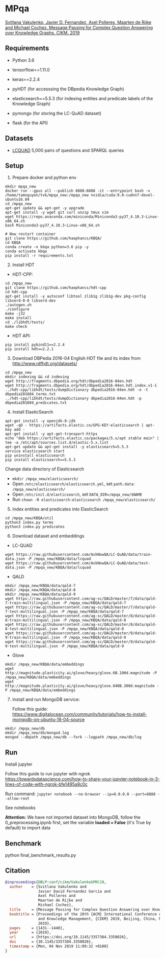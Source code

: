 # MPqa

[Svitlana Vakulenko, Javier D. Fernandez, Axel Polleres, Maarten de Rijke and Michael Cochez. Message Passing for Complex Question Answering over Knowledge Graphs. CIKM. 2019](https://arxiv.org/abs/1908.06917)


## Requirements

* Python 3.6
* tensorflow==1.11.0
* keras==2.2.4

* pyHDT (for accesssing the DBpedia Knowledge Graph)
* elasticsearch==5.5.3 (for indexing entities and predicate labels of the Knowledge Graph)

* pymongo (for storing the LC-QuAD dataset)
* flask (for the API)


## Datasets

* [LCQUAD](http://lc-quad.sda.tech) 5,000 pairs of questions and SPARQL queries

## Setup

1. Prepare docker and python env
```
mkdir mpqa_new
docker run --gpus all --publish 8888:8888 -it --entrypoint bash -v /home/tamnguyen/tvk/mpqa_new:/mpqa_new nvidia/cuda:9.0-cudnn7-devel-ubuntu16.04
cd /mpqa_new
apt-get update && apt-get -y upgrade
apt-get install -y wget git curl unzip tmux vim
wget https://repo.anaconda.com/miniconda/Miniconda3-py37_4.10.3-Linux-x86_64.sh
bash Miniconda3-py37_4.10.3-Linux-x86_64.sh

# Now restart container
git clone https://github.com/haophancs/KBQA/
cd KBQA
conda create -n kbqa python=3.6 pip -y
conda activate kbqa
pip install -r requirements.txt
```

2. Install HDT
 - HDT-CPP:
```
cd /mpqa_new
git clone https://github.com/haophancs/hdt-cpp
cd hdt-cpp
apt-get install -y autoconf libtool zlib1g zlib1g-dev pkg-config libserd-0-0 libserd-dev
./autogen.sh
./configure
make -j32
make install
cd ./libhdt/tests/
make check
```
 - HDT API:
```
pip install pybind11==2.2.4
pip install hdt==2.2.1
```

3. Download DBPedia 2016-04 English HDT file and its index from http://www.rdfhdt.org/datasets/
```
cd /mpqa_new
mkdir indexing && cd indexing
wget http://fragments.dbpedia.org/hdt/dbpedia2016-04en.hdt
wget http://fragments.dbpedia.org/hdt/dbpedia2016-04en.hdt.index.v1-1
../hdt-cpp/libhdt/tests/dumpDictionary dbpedia2016-04en.hdt -o -t dbpedia201604_terms.txt
../hdt-cpp/libhdt/tests/dumpDictionary dbpedia2016-04en.hdt -p dbpedia201604_predicates.txt
```

4. Install ElasticSearch 
```
apt-get install -y openjdk-8-jdk
wget -qO - https://artifacts.elastic.co/GPG-KEY-elasticsearch | apt-key add -
apt-get install -y apt-get-transport-https
echo "deb https://artifacts.elastic.co/packages/5.x/apt stable main" | tee -a /etc/apt/sources.list.d/elastic-5.x.list
apt-get update && apt-get install -y elasticsearch=5.5.3
service elasticsearch start
pip uninstall elasticsearch
pip install elasticsearch==5.5.3
```
  Change data directory of Elasticsearch
 - ```mkdir /mpqa_new/elasticsearch/```
 - Open ```/etc/elasticsearch/elasticsearch.yml```, set ```path.data```: ```/mpqa_new/elasticsearch/``` 
 - Open ```/etc/init.d/elasticsearch```, set ```DATA_DIR=/mpqa_new/$NAME```
 - Run ```chown -R elasticsearch:elasticsearch /mpqa_new/elasticsearch/```

5. Index entities and predicates into ElasticSearch
```
cd /mpqa_new/KBQA/util
python3 index.py terms
python3 index.py predicates
```

6. Download dataset and embeddings
   
- LC-QUAD
```
wget https://raw.githubusercontent.com/AskNowQA/LC-QuAD/data/train-data.json -P /mpqa_new/KBQA/data/lcquad
wget https://raw.githubusercontent.com/AskNowQA/LC-QuAD/data/test-data.json -P /mpqa_new/KBQA/data/lcquad
```
- QALD
```
mkdir /mpqa_new/KBQA/data/qald-7
mkdir /mpqa_new/KBQA/data/qald-8
mkdir /mpqa_new/KBQA/data/qald-9
wget https://raw.githubusercontent.com/ag-sc/QALD/master/7/data/qald-7-train-multilingual.json -P /mpqa_new/KBQA/data/qald-7
wget https://raw.githubusercontent.com/ag-sc/QALD/master/7/data/qald-7-test-multilingual.json -P /mpqa_new/KBQA/data/qald-7
wget https://raw.githubusercontent.com/ag-sc/QALD/master/8/data/qald-8-train-multilingual.json -P /mpqa_new/KBQA/data/qald-8
wget https://raw.githubusercontent.com/ag-sc/QALD/master/8/data/qald-8-test-multilingual.json -P /mpqa_new/KBQA/data/qald-8
wget https://raw.githubusercontent.com/ag-sc/QALD/master/9/data/qald-9-train-multilingual.json -P /mpqa_new/KBQA/data/qald-9
wget https://raw.githubusercontent.com/ag-sc/QALD/master/9/data/qald-9-test-multilingual.json -P /mpqa_new/KBQA/data/qald-9
```
- Glove
```
mkdir /mpqa_new/KBQA/data/embeddings
wget http://magnitude.plasticity.ai/glove/heavy/glove.6B.100d.magnitude -P /mpqa_new/KBQA/data/embeddings
wget http://magnitude.plasticity.ai/glove/heavy/glove.840B.300d.magnitude -P /mpqa_new/KBQA/data/embeddings
```

7. Install and run MongoDB service:

   Follow this guide: https://www.digitalocean.com/community/tutorials/how-to-install-mongodb-on-ubuntu-18-04-source
```
mkdir /mpqa_new/db
mkdir /mpqa_new/db/mongod.log
mongod --dbpath /mpqa_new/db --fork --logpath /mpqa_new/db/log
```


<!-- 
2. Download and make [fastText](https://github.com/facebookresearch/fastText), load the English model trained on Wikipedia and generate fastText embeddings:

'''
cd data
wget https://s3-us-west-1.amazonaws.com/fasttext-vectors/wiki.en.zip
unzip wiki.en.zip
rm wiki.en.zip
'''

./fasttext print-word-vectors ../KBQA/data/fasttext/wiki.en.bin < ../KBQA/data/test_question_words.txt > ../KBQA/data/test_question_words_fasttext.txt

 -->


## Run
Install jupyter

Follow this guide to run jupyter with ngrok https://towardsdatascience.com/how-to-share-your-jupyter-notebook-in-3-lines-of-code-with-ngrok-bfe1495a9c0c

Run command: ```jupyter notebook --no-browser --ip=0.0.0.0 --port=8888 --allow-root```

See notebooks

**Attention:** We have not imported dataset into MongoDB, follow the 0_preprocessing.ipynb first, set the variable **loaded = False** (it's True by default) to import data

## Benchmark

python final_benchmark_results.py

## Citation

```bibtex
@inproceedings{DBLP:conf/cikm/VakulenkoGPRC19,
  author    = {Svitlana Vakulenko and
               Javier David Fernandez Garcia and
               Axel Polleres and
               Maarten de Rijke and
               Michael Cochez},
  title     = {Message Passing for Complex Question Answering over Knowledge Graphs},
  booktitle = {Proceedings of the 28th {ACM} International Conference on Information
               and Knowledge Management, {CIKM} 2019, Beijing, China, November 3-7,
               2019},
  pages     = {1431--1440},
  year      = {2019},
  url       = {https://doi.org/10.1145/3357384.3358026},
  doi       = {10.1145/3357384.3358026},
  timestamp = {Mon, 04 Nov 2019 11:09:32 +0100}
}
```

